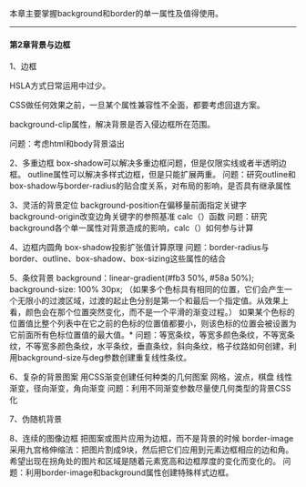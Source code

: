 本章主要掌握background和border的单一属性及值得使用。
- - -

#### 第2章背景与边框

1、边框

HSLA方式日常运用中过少。

CSS做任何效果之前，一旦某个属性兼容性不全面，都要考虑回退方案。

background-clip属性，解决背景是否入侵边框所在范围。

问题：考虑html和body背景溢出

2、多重边框
box-shadow可以解决多重边框问题，但是仅限实线或者半透明边框。
outline属性可以解决多样式边框，但是只能扩展两重。
问题：研究outline和box-shadow与border-radius的贴合度关系，对布局的影响，是否具有继承属性

3、灵活的背景定位
background-position在偏移量前面指定关键字
background-origin改变边角关键字的参照基准
calc（）函数
问题：研究background各个单一属性对背景造成的影响，calc（）如何参与计算

4、边框内圆角
box-shadow投影扩张值计算原理
问题：border-radius与border、outline、box-shadow、box-sizing这些属性的结合

5、条纹背景
background：linear-gradient(#fb3 50%, #58a 50%);
background-size: 100% 30px;
（如果多个色标具有相同的位置，它们会产生一个无限小的过渡区域，过渡的起止色分别是第一个和最后一个指定值。从效果上看，颜色会在那个位置突然变化，而不是一个平滑的渐变过程。）
如果某个色标的位置值比整个列表中在它之前的色标的位置值都要小，则该色标的位置会被设置为它前面所有色标位置值的最大值。*
问题：等宽条纹，等宽多颜色条纹，不等宽条纹，不等宽多颜色条纹，水平条纹，垂直条纹，斜向条纹，格子纹路如何创建，利用background-size与deg参数创建重复线性条纹。

6、复杂的背景图案
用CSS渐变创建任何种类的几何图案
网格，波点，棋盘
线性渐变，径向渐变，角向渐变
问题：利用不同渐变参数尽量使几何类型的背景CSS化

7、伪随机背景


8、连续的图像边框
把图案或图片应用为边框，而不是背景的时候
border-image采用九宫格伸缩法：把图片割成9块，然后把它们应用到元素边框相应的边和角。
希望出现在拐角处的图片和区域是随着元素宽高和边框厚度的变化而变化的。
问题：利用border-image和background属性创建特殊样式边框。














